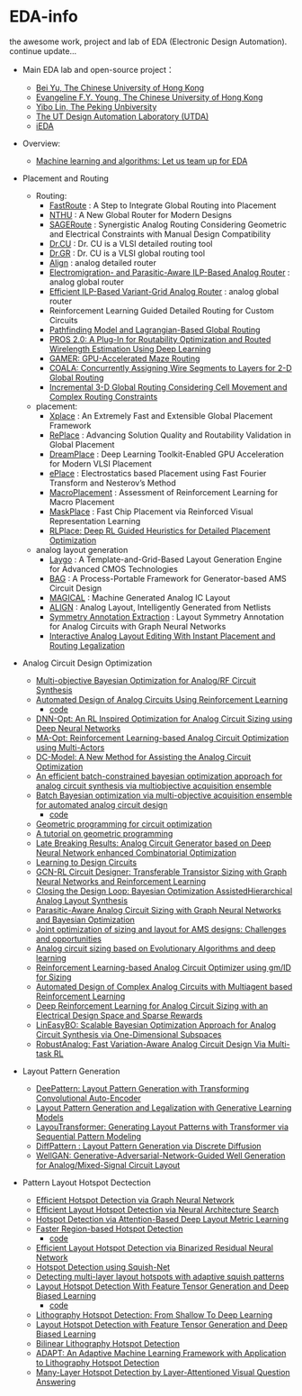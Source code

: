 # EDA-info
the awesome work, project and lab of EDA (Electronic Design Automation). continue update...

- Main EDA lab and open-source project：
  - [Bei Yu, The Chinese University of Hong Kong](http://www.cse.cuhk.edu.hk/~byu/)
  - [Evangeline F.Y. Young, The Chinese University of Hong Kong](https://www.cse.cuhk.edu.hk/~fyyoung/)
  - [Yibo Lin, The Peking Unbiversity](https://yibolin.com/)
  - [The UT Design Automation Laboratory (UTDA)](https://www.cerc.utexas.edu/utda/)
  - [iEDA](https://github.com/OSCC-Project/iEDA)

- Overview:
  - [Machine learning and algorithms: Let us team up for EDA](https://ieeexplore.ieee.org/abstract/document/9682429/)
- Placement and Routing
	- Routing: 
		- [FastRoute](https://github.com/The-OpenROAD-Project-Attic/FastRoute)
    		    : A Step to Integrate Global Routing into Placement
		- [NTHU](https://github.com/luckyrantanplan/nthu-route)
    		    : A New Global Router for Modern Designs
		- [SAGERoute](https://github.com/PKU-IDEA/SAGERoute/tree/main)
    		    : Synergistic Analog Routing Considering Geometric and Electrical Constraints with Manual Design Compatibility
		- [Dr.CU](https://github.com/cuhk-eda/dr-cu)
       		    : Dr. CU is a VLSI detailed routing tool
		- [Dr.GR](https://github.com/cuhk-eda/cu-gr)
    		    : Dr. CU is a VLSI global routing tool
		- [Align](https://github.com/ALIGN-analoglayout/AnalogDetailedRouter)
    		    : analog detailed router
		- [Electromigration- and Parasitic-Aware ILP-Based Analog Router](https://ieeexplore.ieee.org/abstract/document/8378047/)
    		    : analog global router
		- [Efficient ILP-Based Variant-Grid Analog Router](https://ieeexplore.ieee.org/abstract/document/7527478/)
    		    : analog global router
		- Reinforcement Learning Guided Detailed Routing for Custom Circuits
		- [Pathfinding Model and Lagrangian-Based Global Routing](https://doi.org/10.1109/DAC56929.2023.10247969)
		- [PROS 2.0: A Plug-In for Routability Optimization and Routed Wirelength Estimation Using Deep Learning](https://doi.org/10.1109/TCAD.2022.3168259)
		- [GAMER: GPU-Accelerated Maze Routing](https://doi.org/10.1109/TCAD.2022.3184281)
		- [COALA: Concurrently Assigning Wire Segments to Layers for 2-D Global Routing](https://doi.org/10.1109/TCAD.2022.3178353)
		- [Incremental 3-D Global Routing Considering Cell Movement and Complex Routing Constraints](https://doi.org/10.1109/TCAD.2022.3210493)
	- placement:
		- [Xplace](https://github.com/cuhk-eda/Xplace)
    		    : An Extremely Fast and Extensible Global Placement Framework
		- [RePlace](https://github.com/The-OpenROAD-Project/RePlAce)
     		    : Advancing Solution Quality and Routability Validation in Global Placement
		- [DreamPlace](https://github.com/limbo018/DREAMPlace)
    		    : Deep Learning Toolkit-Enabled GPU Acceleration for Modern VLSI Placement
		- [ePlace](https://github.com/ApeachM/ePlacePractice)
    		    : Electrostatics based Placement using Fast Fourier Transform and Nesterov’s Method
		- [MacroPlacement](https://github.com/TILOS-AI-Institute/MacroPlacement)
    		    : Assessment of Reinforcement Learning for Macro Placement
		- [MaskPlace](https://github.com/laiyao1/maskplace)
  		    : Fast Chip Placement via Reinforced Visual Representation Learning
		- [RLPlace: Deep RL Guided Heuristics for Detailed Placement Optimization](https://doi.org/10.23919/DATE54114.2022.9774684)
	- analog layout generation
		- [Laygo](https://laygo2.github.io/)
    		    : A Template-and-Grid-Based Layout Generation Engine for Advanced CMOS Technologies
		- [BAG](https://github.com/sdaudlin/BAG_framework)
    		    : A Process-Portable Framework for Generator-based AMS Circuit Design
		- [MAGICAL](https://github.com/magical-eda/MAGICAL)
    		    : Machine Generated Analog IC Layout
		- [ALIGN](https://github.com/ALIGN-analoglayout/ALIGN-public)
    		    : Analog Layout, Intelligently Generated from Netlists
		- [Symmetry Annotation Extraction](https://doi.org/10.1145/3394885.3431545)
    		    : Layout Symmetry Annotation for Analog Circuits with Graph Neural Networks
		- [Interactive Analog Layout Editing With Instant Placement and Routing Legalization](https://ieeexplore.ieee.org/document/9826897)
    	

- Analog Circuit Design Optimization
	- [Multi-objective Bayesian Optimization for Analog/RF Circuit Synthesis](https://dl.acm.org/doi/abs/10.1145/3195970.3196078)
	- [Automated Design of Analog Circuits Using Reinforcement Learning](https://ieeexplore.ieee.org/abstract/document/9576505)
   		- [code](https://github.com/ksettaluri6/AutoCkt)
	- [DNN-Opt: An RL Inspired Optimization for Analog Circuit Sizing using Deep Neural Networks](https://ieeexplore.ieee.org/abstract/document/9586139)
	- [MA-Opt: Reinforcement Learning-based Analog Circuit Optimization using Multi-Actors](https://ieeexplore.ieee.org/abstract/document/10136894)
	- [DC-Model: A New Method for Assisting the Analog Circuit Optimization](https://ieeexplore.ieee.org/abstract/document/10129366)
   	- [An efficient batch-constrained bayesian optimization approach for analog circuit synthesis via multiobjective acquisition ensemble](https://ieeexplore.ieee.org/abstract/document/9336041)
   	- [Batch Bayesian optimization via multi-objective acquisition ensemble for automated analog circuit design](http://proceedings.mlr.press/v80/lyu18a.html?ref=https://githubhelp.com)
   	  	- [code](https://github.com/Alaya-in-Matrix/MACE)
   	- [Geometric programming for circuit optimization](https://dl.acm.org/doi/abs/10.1145/1055137.1055148)
   	- [A tutorial on geometric programming](https://link.springer.com/article/10.1007/s11081-007-9001-7)
   	- [Late Breaking Results: Analog Circuit Generator based on Deep Neural Network enhanced Combinatorial Optimization](https://dl.acm.org/doi/abs/10.1145/3316781.3322468)
   	- [Learning to Design Circuits](https://arxiv.org/abs/1812.02734)
   	- [GCN-RL Circuit Designer: Transferable Transistor Sizing with Graph Neural Networks and Reinforcement Learning](https://ieeexplore.ieee.org/abstract/document/9218757/)
   	- [Closing the Design Loop: Bayesian Optimization AssistedHierarchical Analog Layout Synthesis](https://ieeexplore.ieee.org/abstract/document/9218621/)
   	- [Parasitic-Aware Analog Circuit Sizing with Graph Neural Networks and Bayesian Optimization](https://ieeexplore.ieee.org/abstract/document/9474253)
   	- [Joint optimization of sizing and layout for AMS designs: Challenges and opportunities](https://dl.acm.org/doi/abs/10.1145/3569052.3578929)
   	- [Analog circuit sizing based on Evolutionary Algorithms and deep learning](https://www.sciencedirect.com/science/article/pii/S0957417423019826)
   	- [Reinforcement Learning-based Analog Circuit Optimizer using gm/ID for Sizing](https://ieeexplore.ieee.org/document/10247739)
   	- [Automated Design of Complex Analog Circuits with Multiagent based Reinforcement Learning](https://ieeexplore.ieee.org/document/10247909)
   	- [Deep Reinforcement Learning for Analog Circuit Sizing with an Electrical Design Space and Sparse Rewards](https://dl.acm.org/doi/10.1145/3551901.3556474)
   	- [LinEasyBO: Scalable Bayesian Optimization Approach for Analog Circuit Synthesis via One-Dimensional Subspaces](https://dl.acm.org/doi/10.1145/3551901.3556496)
   	- [RobustAnalog: Fast Variation-Aware Analog Circuit Design Via Multi-task RL](https://dl.acm.org/doi/10.1145/3551901.3556487)
- Layout Pattern Generation
  	- [DeePattern: Layout Pattern Generation with Transforming Convolutional Auto-Encoder](https://dl.acm.org/doi/abs/10.1145/3316781.3317795)
  	- [Layout Pattern Generation and Legalization with Generative Learning Models](https://dl.acm.org/doi/abs/10.1145/3400302.3415607)
  	- [LayouTransformer: Generating Layout Patterns with Transformer via Sequential Pattern Modeling](https://dl.acm.org/doi/abs/10.1145/3508352.3549350)
  	- [DiffPattern : Layout Pattern Generation via Discrete Diffusion](https://arxiv.org/abs/2303.13060)
  	- [WellGAN: Generative-Adversarial-Network-Guided Well Generation for Analog/Mixed-Signal Circuit Layout](https://dl.acm.org/doi/10.1145/3316781.3317930)

- Pattern Layout Hotspot Dectection
  	- [Efficient Hotspot Detection via Graph Neural Network](https://ieeexplore.ieee.org/document/9774579)
  	- [Efficient Layout Hotspot Detection via Neural Architecture Search](https://dl.acm.org/doi/10.1145/3517130)
  	- [Hotspot Detection via Attention-Based Deep Layout Metric Learning](https://doi.org/10.1145/3517130)
  	- [Faster Region-based Hotspot Detection](https://doi.org/10.1145/3316781.3317824)
  	  	- [code](https://github.com/Lanselott/R-HSD)
  	- [Efficient Layout Hotspot Detection via Binarized Residual Neural Network](https://doi.org/10.1145/3316781.3317811)
  	- [Hotspot Detection using Squish-Net](https://doi.org/10.1117/12.2515172)
  	- [Detecting multi-layer layout hotspots with adaptive squish patterns](https://dl.acm.org/doi/10.1145/3287624.3288747)
  	- [Layout Hotspot Detection With Feature Tensor Generation and Deep Biased Learning](https://ieeexplore.ieee.org/document/8360060/)
  	  	- [code](https://github.com/phdyang007/dlhsd)
  	- [Lithography Hotspot Detection: From Shallow To Deep Learning](https://doi.org/10.1109/SOCC.2017.8226047)
  	- [Layout Hotspot Detection with Feature Tensor Generation and Deep Biased Learning](https://dl.acm.org/doi/10.1145/3061639.3062270)
  	- [Bilinear Lithography Hotspot Detection](https://dl.acm.org/doi/10.1145/3036669.3036673)
  	- [ADAPT: An Adaptive Machine Learning Framework with Application to Lithography Hotspot Detection](https://ieeexplore.ieee.org/abstract/document/9531210/)
  	- [Many-Layer Hotspot Detection by Layer-Attentioned Visual Question Answering](https://doi.org/10.23919/DATE54114.2022.9774622)



